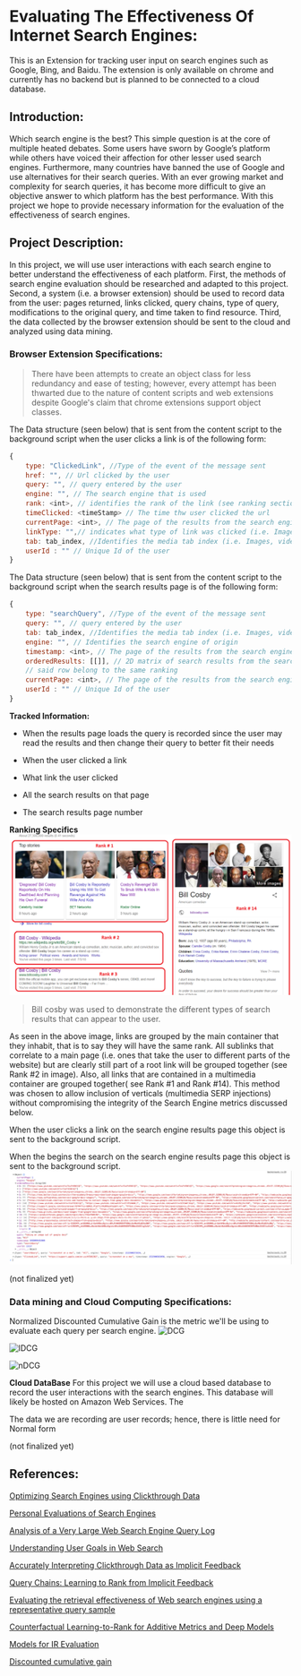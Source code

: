 # Evaluating The Effectiveness Of Internet Search Engines:

This is an Extension for tracking user input on search engines such as Google, Bing, and Baidu.
The extension is only available on chrome and currently has no backend but is planned to be 
connected to a cloud database.

## Introduction:

Which search engine is the best? This simple question is at the core of multiple heated debates. Some users have sworn by Google’s platform while others have voiced their affection for other lesser used search engines. Furthermore, many countries have banned the use of Google and use alternatives for their search queries. With an ever growing market and complexity for search queries, it has become more difficult to give an objective answer to which platform has the best performance. With this project we hope to provide necessary information for the evaluation of the effectiveness of search engines.

## Project Description:

In this project, we will use user interactions with each search engine to better understand the effectiveness of each platform. First, the methods of search engine evaluation should be researched and adapted to this project. Second, a system (i.e. a browser extension) should be used to record data from the user: pages returned, links clicked, query chains, type of query, modifications to the original query, and  time taken to find resource. Third, the data collected by the browser extension should be sent to the cloud and analyzed using data mining. 

### Browser Extension Specifications:
> There have been attempts to create an object class for less redundancy and ease of testing; however, every attempt has been
thwarted due to the nature of content scripts and web extensions despite Google's claim that chrome extensions support object classes. 

The Data structure (seen below) that is sent from the content script to the background script when the user clicks a link is of the following form:
```javascript
{
    type: "ClickedLink", //Type of the event of the message sent
    href: "", // Url clicked by the user
    query: "", // query entered by the user
    engine: "", // The search engine that is used
    rank: <int>, // identifies the rank of the link (see ranking section below)
    timeClicked: <timeStamp> // The time thw user clicked the url
    currentPage: <int>, // The page of the results from the search engine
    linkType: "",// indicates what type of link was clicked (i.e. Image, Video, News, Webpage, etc)
    tab: tab_index, //Identifies the media tab index (i.e. Images, video, news, all)
    userId : "" // Unique Id of the user
}
```
The Data structure (seen below) that is sent from the content script to the background script when the search results page is of the following form:
```javascript
{
    type: "searchQuery", //Type of the event of the message sent
    query: "", // query entered by the user
    tab: tab_index, //Identifies the media tab index (i.e. Images, video, news, all)
    engine: "", // Identifies the search engine of origin
    timestamp: <int>, // The page of the results from the search engine
    orderedResults: [[]], // 2D matrix of search results from the search engine. Each row is a rank and the all links in
    // said row belong to the same ranking
    currentPage: <int>, // The page of the results from the search engine
    userId : "" // Unique Id of the user
}
```
**Tracked Information:**
<ul>
    <li>
        <p>When the results page loads the query is recorded since the user may read the results and then change their query to better fit their needs</p>
    </li>
    <li>
        <p>When the user clicked a link</p>
    </li>
     <li>
        <p>What link the user clicked</p>
    </li>
     <li>
        <p>All the search results on that page</p>
    </li>
     <li>
        <p>The search results page number</p>
    </li>
</ul>

**Ranking Specifics**
![Rankings](https://github.com/kylrbutlr/Extension_app/blob/master/images/pasted%20image%200.png)
>Bill cosby was used to demonstrate the different types of search results that can appear to the user.

As seen in the above image, links are grouped by the main container that they inhabit, that is to say they will have the same rank. All sublinks that correlate to a main page (i.e. ones that take the user to different parts of the website) but are clearly still part of a root link will be grouped together (see Rank #2 in image). Also, all links that are contained in a multimedia container are grouped together( see Rank #1 and Rank #14). This method was chosen to allow inclusion of verticals (multimedia SERP injections) without compromising the integrity of the Search Engine metrics discussed below. 

When the user clicks a link on the search engine results page this object is sent to the background script.

When the begins the search on the search engine results page this object is sent to the background script.
![object Example](https://github.com/kylrbutlr/Extension_app/blob/master/images/Screen%20Shot%202018-07-29%20at%202.39.55%20PM.png)

(not finalized yet)

### Data mining and Cloud Computing Specifications:

Normalized Discounted Cumulative Gain is the metric we'll be using to evaluate each query per search engine.
![DCG](https://wikimedia.org/api/rest_v1/media/math/render/svg/3efe45491d555db398ed663107460f81d6ecaf1e)

![IDCG](https://wikimedia.org/api/rest_v1/media/math/render/svg/0dfdd91ad2b2e59fce87ed6d6e5fa8ddd2678a7b)

![nDCG](https://wikimedia.org/api/rest_v1/media/math/render/svg/b3510c9c5cf42ee8820d65335675cada51b40736)

**Cloud DataBase**
For this project we will use a cloud based database to record the user interactions with the search engines. This 
database will likely be hosted on Amazon Web Services. The 

The data we are recording are user records; hence, there is little need for Normal form

(not finalized yet)

## References:

[Optimizing Search Engines using Clickthrough Data](https://www.cs.cornell.edu/people/tj/publications/joachims_02c.pdf)

[Personal Evaluations of Search Engines](https://www.cs.uic.edu/~liub/searchEval/SearchEngineEvaluation.htm)

[Analysis of a Very Large Web Search Engine Query Log](http://citeseerx.ist.psu.edu/viewdoc/download?doi=10.1.1.83.8477&rep=rep1&type=pdf)

[Understanding User Goals in Web Search](http://www.ambuehler.ethz.ch/CDstore/www2004/docs/1p13.pdf)

[Accurately Interpreting Clickthrough Data as Implicit Feedback](https://www.cs.cornell.edu/people/tj/publications/joachims_etal_05a.pdf)

[Query Chains: Learning to Rank from Implicit Feedback](https://www.cs.cornell.edu/people/tj/publications/radlinski_joachims_05a.pdf)

[Evaluating the retrieval effectiveness of Web search engines using a representative query sample](https://pdfs.semanticscholar.org/0d2e/113b190000807799d4cd623231aca816809b.pdf)

[Counterfactual Learning-to-Rank for Additive Metrics and Deep Models](https://arxiv.org/pdf/1805.00065.pdf)

[Models for IR Evaluation](https://people.cs.umass.edu/~jpjiang/cs646/13_eval2.pdf)

[Discounted cumulative gain](https://en.wikipedia.org/wiki/Discounted_cumulative_gain)
